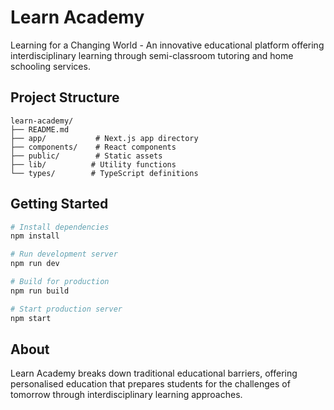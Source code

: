 # Learn Academy

Learning for a Changing World - An innovative educational platform offering interdisciplinary learning through semi-classroom tutoring and home schooling services.

## Project Structure

```
learn-academy/
├── README.md
├── app/           # Next.js app directory
├── components/    # React components
├── public/        # Static assets
├── lib/          # Utility functions
└── types/        # TypeScript definitions
```

## Getting Started

```bash
# Install dependencies
npm install

# Run development server
npm run dev

# Build for production
npm run build

# Start production server
npm start
```

## About

Learn Academy breaks down traditional educational barriers, offering personalised education that prepares students for the challenges of tomorrow through interdisciplinary learning approaches.